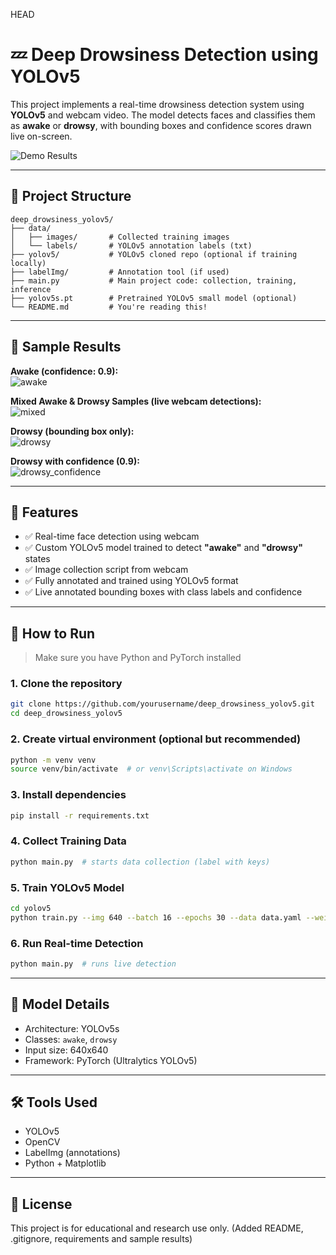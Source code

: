 HEAD

# 💤 Deep Drowsiness Detection using YOLOv5

This project implements a real-time drowsiness detection system using **YOLOv5** and webcam video. The model detects faces and classifies them as **awake** or **drowsy**, with bounding boxes and confidence scores drawn live on-screen.

![Demo Results](./mixed_result.jpg)

---

## 📂 Project Structure

```
deep_drowsiness_yolov5/
├── data/
│   ├── images/       # Collected training images
│   └── labels/       # YOLOv5 annotation labels (txt)
├── yolov5/           # YOLOv5 cloned repo (optional if training locally)
├── labelImg/         # Annotation tool (if used)
├── main.py           # Main project code: collection, training, inference
├── yolov5s.pt        # Pretrained YOLOv5 small model (optional)
└── README.md         # You're reading this!
```

---

## 📸 Sample Results

**Awake (confidence: 0.9):**  
![awake](./awake_result.jpg)

**Mixed Awake & Drowsy Samples (live webcam detections):**  
![mixed](./mixed_result.jpg)

**Drowsy (bounding box only):**  
![drowsy](./drowsy_result.jpg)

**Drowsy with confidence (0.9):**  
![drowsy_confidence](./drowsy_conf_result.jpg)


---

## 🔧 Features

- ✅ Real-time face detection using webcam
- ✅ Custom YOLOv5 model trained to detect **"awake"** and **"drowsy"** states
- ✅ Image collection script from webcam
- ✅ Fully annotated and trained using YOLOv5 format
- ✅ Live annotated bounding boxes with class labels and confidence

---

## 🚀 How to Run

> Make sure you have Python and PyTorch installed

### 1. Clone the repository

```bash
git clone https://github.com/yourusername/deep_drowsiness_yolov5.git
cd deep_drowsiness_yolov5
```

### 2. Create virtual environment (optional but recommended)

```bash
python -m venv venv
source venv/bin/activate  # or venv\Scripts\activate on Windows
```

### 3. Install dependencies

```bash
pip install -r requirements.txt
```

### 4. Collect Training Data

```bash
python main.py  # starts data collection (label with keys)
```

### 5. Train YOLOv5 Model

```bash
cd yolov5
python train.py --img 640 --batch 16 --epochs 30 --data data.yaml --weights yolov5s.pt
```

### 6. Run Real-time Detection

```bash
python main.py  # runs live detection
```

---

## 🧠 Model Details

- Architecture: YOLOv5s
- Classes: `awake`, `drowsy`
- Input size: 640x640
- Framework: PyTorch (Ultralytics YOLOv5)

---

## 🛠 Tools Used

- YOLOv5
- OpenCV
- LabelImg (annotations)
- Python + Matplotlib

---

## 📜 License

This project is for educational and research use only.
(Added README, .gitignore, requirements and sample results)
